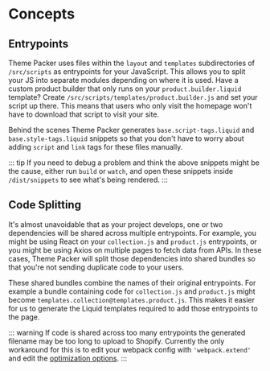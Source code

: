 # Concepts

## Entrypoints

Theme Packer uses files within the `layout` and `templates` subdirectories of `/src/scripts` as entrypoints for your JavaScript. This allows you to split your JS into separate modules depending on where it is used. Have a custom product builder that only runs on your `product.builder.liquid` template? Create `/src/scripts/templates/product.builder.js` and set your script up there. This means that users who only visit the homepage won't have to download that script to visit your site.

Behind the scenes Theme Packer generates `base.script-tags.liquid` and `base.style-tags.liquid` snippets so that you don't have to worry about adding `script` and `link` tags for these files manually.

::: tip
If you need to debug a problem and think the above snippets might be the cause, either run `build` or `watch`, and open these snippets inside `/dist/snippets` to see what's being rendered.
:::

## Code Splitting

It's almost unavoidable that as your project develops, one or two dependencies will be shared across multiple entrypoints. For example, you might be using React on your `collection.js` and `product.js` entrypoints, or you might be using Axios on multiple pages to fetch data from APIs. In these cases, Theme Packer will split those dependencies into shared bundles so that you're not sending duplicate code to your users.

These shared bundles combine the names of their original entrypoints. For example a bundle containing code for `collection.js` and `product.js` might become `templates.collection@templates.product.js`. This makes it easier for us to generate the Liquid templates required to add those entrypoints to the page.

::: warning
If code is shared across too many entrypoints the generated filename may be too long to upload to Shopify. Currently the only workaround for this is to edit your webpack config with `'webpack.extend'` and edit the [optimization options](https://webpack.js.org/configuration/optimization/).
:::
